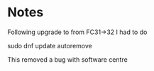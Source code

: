 Notes
========
Following upgrade to from FC31->32 I had to do 

sudo dnf update autoremove

This removed a bug with software centre